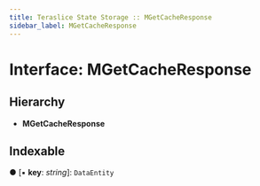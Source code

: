 ```yaml
---
title: Teraslice State Storage :: MGetCacheResponse
sidebar_label: MGetCacheResponse
---
```


# Interface: MGetCacheResponse

## Hierarchy

* **MGetCacheResponse**

## Indexable

● \[▪ **key**: *string*\]: `DataEntity`

